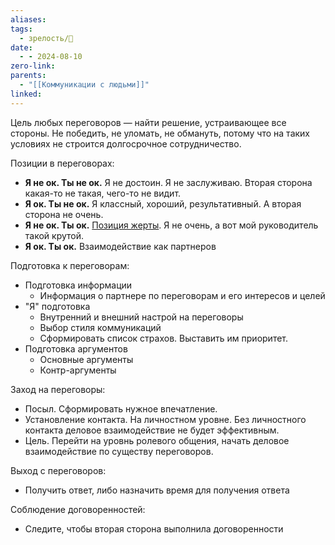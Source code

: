 ```yaml
---
aliases: 
tags:
  - зрелость/🌱
date:
  - - 2024-08-10
zero-link: 
parents:
  - "[[Коммуникации с людьми]]"
linked:
---
```

Цель любых переговоров — найти решение, устраивающее все стороны. Не победить, не уломать, не обмануть, потому что на таких условиях не строится долгосрочное сотрудничество.

Позиции в переговорах:
- **Я не ок. Ты не ок.** Я не достоин. Я не заслуживаю. Вторая сторона какая-то не такая, чего-то не видит. 
- **Я ок. Ты не ок.** Я классный, хороший, результативный. А вторая сторона не очень.
- **Я не ок. Ты ок.**  [Позиция жерты](Позиция%20жерты.md). Я не очень, а вот мой руководитель такой крутой.
- **Я ок. Ты ок.** Взаимодействие как партнеров

Подготовка к переговорам:
- Подготовка информации
	- Информация о партнере по переговорам и его интересов и целей
- "Я" подготовка
	- Внутренний и внешний настрой на переговоры
	- Выбор стиля коммуникаций
	- Сформировать список страхов. Выставить им приоритет.
- Подготовка аргументов
	- Основные аргументы
	- Контр-аргументы

Заход на переговоры:
- Посыл. Сформировать нужное впечатление.
- Установление контакта. На личностном уровне. Без личностного контакта деловое взаимодействие не будет эффективным.
- Цель. Перейти на уровнь ролевого общения, начать деловое взаимодействие по существу переговоров.

Выход с переговоров:
- Получить ответ, либо назначить время для получения ответа

Соблюдение договоренностей:
- Следите, чтобы вторая сторона выполнила договоренности